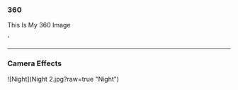 ### 360

This Is My 360 Image

<script src="//360.vizor.io/scripts/embed.js" data-vizorurl="https://360.vizor.io/embed/v/gpld" ></script>'

***



### Camera Effects
![Night](Night 2.jpg?raw=true "Night")
